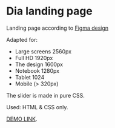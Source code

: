 # Dia landing page
Landing page according to [Figma design](https://www.figma.com/file/vhfzZ7SqWGkMGd5iCDdBCy/Dia-New?node-id=0%3A1)

Adapted for:
- Large screens 2560px
- Full HD 1920px
- The design 1600px
- Notebook 1280px
- Tablet 1024
- Mobile (> 320px)

The slider is made in pure CSS.

Used: HTML & CSS only.

  [DEMO LINK](https://RustamKhananov.github.io/layout_dia/).

